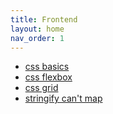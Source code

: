```yaml
---
title: Frontend 
layout: home
nav_order: 1
---
```


* [css basics](./css_basics.html)
* [css flexbox](./css_flexbox.html)
* [css grid](./css_grid.html)
* [stringify can't map](./stringfy_cant_map.html)